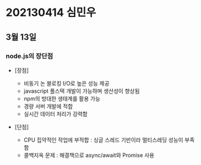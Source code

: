# 202130414 심민우
## 3월 13일
### node.js의 장단점
* [장점]   
  - 비동기 논 블로킹 I/O로 높은 성능 제공   
  - javascript 풀스택 개발이 가능하며 생산성이 향상됨   
  - npm의 방대한 생태계를 활용 가능   
  - 경량 서버 개발에 적합   
  - 실시간 데이터 처리가 강력함   
   
* [단점]   
  - CPU 집약적인 작업에 부적합 : 싱글 스레드 기반이라 멀티스레딩 성능이 부족함   
  - 콜백지옥 문제 : 해결책으로 async/await와 Promise 사용   


